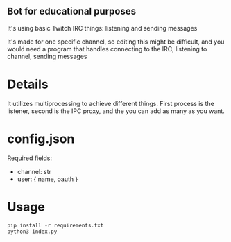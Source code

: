 ## Bot for educational purposes
It's using basic Twitch IRC things: listening and sending messages <br>

It's made for one specific channel, so editing this might be difficult, and you would need a program that handles connecting to the IRC, listening to channel, sending messages <br>

# Details
It utilizes multiprocessing to achieve different things. First process is the listener, second is the IPC proxy, and the you can add as many as you want. <br>

# config.json
Required fields: <br>
- channel: str <br>
- user: { name, oauth } <br>

# Usage
```pip install -r requirements.txt``` <br>
```python3 index.py```